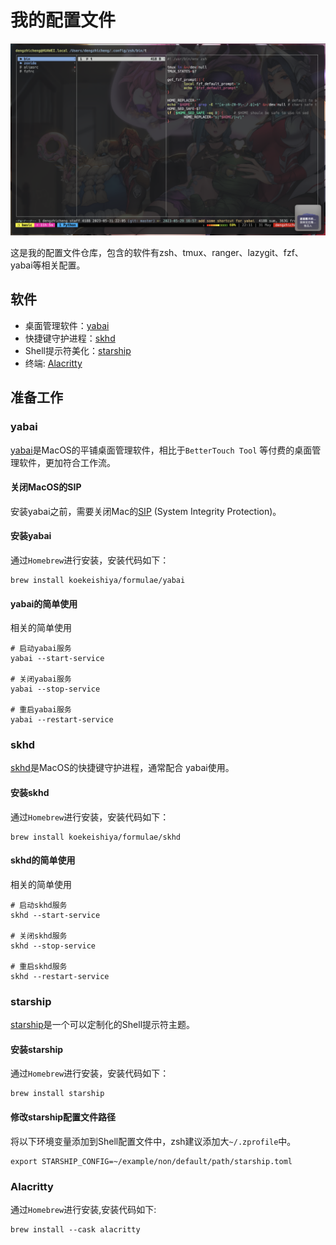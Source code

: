 # 我的配置文件

![screenshot](./ScreenShot.png)

这是我的配置文件仓库，包含的软件有zsh、tmux、ranger、lazygit、fzf、yabai等相关配置。

## 软件

- 桌面管理软件：[yabai](https://github.com/koekeishiya/yabai)
- 快捷键守护进程：[skhd](https://github.com/koekeishiya/skhd)
- Shell提示符美化：[starship](https://github.com/starship/starship)
- 终端: [Alacritty](https://github.com/alacritty/alacritty)

## 准备工作

### yabai

[yabai](https://github.com/koekeishiya/yabai)是MacOS的平铺桌面管理软件，相比于`BetterTouch Tool`
等付费的桌面管理软件，更加符合工作流。

#### 关闭MacOS的SIP

安装yabai之前，需要关闭Mac的[SIP](https://github.com/koekeishiya/yabai/wiki/Disabling-System-Integrity-Protection)
(System Integrity Protection)。

#### 安装yabai

通过`Homebrew`进行安装，安装代码如下：

```shell
brew install koekeishiya/formulae/yabai
```

#### yabai的简单使用

相关的简单使用

```shell
# 启动yabai服务
yabai --start-service

# 关闭yabai服务
yabai --stop-service

# 重启yabai服务
yabai --restart-service
```

### skhd

[skhd](https://github.com/koekeishiya/skhd)是MacOS的快捷键守护进程，通常配合
yabai使用。

#### 安装skhd

通过`Homebrew`进行安装，安装代码如下：

```shell
brew install koekeishiya/formulae/skhd
```

#### skhd的简单使用

相关的简单使用

```shell
# 启动skhd服务
skhd --start-service

# 关闭skhd服务
skhd --stop-service

# 重启skhd服务
skhd --restart-service
```

### starship

[starship](https://github.com/starship/starship)是一个可以定制化的Shell提示符主题。

#### 安装starship

通过`Homebrew`进行安装，安装代码如下：

```shell
brew install starship
```

#### 修改starship配置文件路径

将以下环境变量添加到Shell配置文件中，zsh建议添加大`~/.zprofile`中。

```shell
export STARSHIP_CONFIG=~/example/non/default/path/starship.toml
```

### Alacritty

通过`Homebrew`进行安装,安装代码如下:

```shell
brew install --cask alacritty
```
